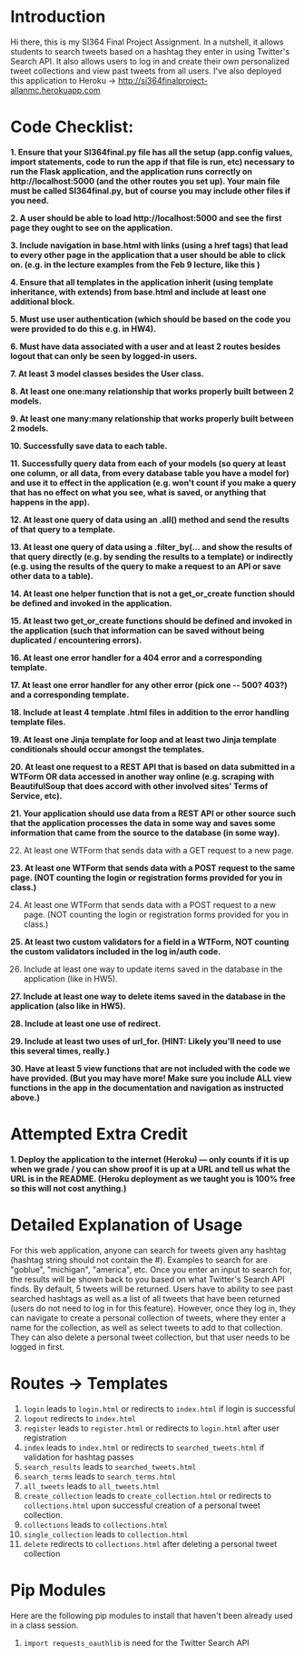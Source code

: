 # Introduction
Hi there, this is my SI364 Final Project Assignment.  In a nutshell, it allows students to search tweets based on a hashtag they enter in using Twitter's Search API.  It also allows users to log in and create their own personalized tweet collections and view past tweets from all users.  I've also deployed this application to Heroku -> http://si364finalproject-allanmc.herokuapp.com
 
# Code Checklist:
 
 **1.  Ensure that your SI364final.py file has all the setup (app.config values, import statements, code to run the app if that file is run, etc) necessary to run the Flask application, and the application runs correctly on http://localhost:5000 (and the other routes you set up). Your main file must be called SI364final.py, but of course you may include other files if you need.**

 **2.  A user should be able to load http://localhost:5000 and see the first page they ought to see on the application.**

 **3.  Include navigation in base.html with links (using a href tags) that lead to every other page in the application that a user should be able to click on. (e.g. in the lecture examples from the Feb 9 lecture, like this )**

 **4.  Ensure that all templates in the application inherit (using template inheritance, with extends) from base.html and include at least one additional block.**

 **5.  Must use user authentication (which should be based on the code you were provided to do this e.g. in HW4).**

 **6.  Must have data associated with a user and at least 2 routes besides logout that can only be seen by logged-in users.**

 **7.  At least 3 model classes besides the User class.**

 **8.  At least one one:many relationship that works properly built between 2 models.**

 **9.  At least one many:many relationship that works properly built between 2 models.**

 **10.  Successfully save data to each table.**

 **11.  Successfully query data from each of your models (so query at least one column, or all data, from every database table you have a model for) and use it to effect in the application (e.g. won't count if you make a query that has no effect on what you see, what is saved, or anything that happens in the app).**

 **12.  At least one query of data using an .all() method and send the results of that query to a template.**

 **13.  At least one query of data using a .filter_by(... and show the results of that query directly (e.g. by sending the results to a template) or indirectly (e.g. using the results of the query to make a request to an API or save other data to a table).**

 **14.  At least one helper function that is not a get_or_create function should be defined and invoked in the application.**

 **15.  At least two get_or_create functions should be defined and invoked in the application (such that information can be saved without being duplicated / encountering errors).**

 **16.  At least one error handler for a 404 error and a corresponding template.**

 **17.  At least one error handler for any other error (pick one -- 500? 403?) and a corresponding template.**

 **18.  Include at least 4 template .html files in addition to the error handling template files.**

 **19.  At least one Jinja template for loop and at least two Jinja template conditionals should occur amongst the templates.**
 
 **20.  At least one request to a REST API that is based on data submitted in a WTForm OR data accessed in another way online (e.g. scraping with BeautifulSoup that does accord with other involved sites' Terms of Service, etc).**

 **21.  Your application should use data from a REST API or other source such that the application processes the data in some way and saves some information that came from the source to the database (in some way).**
 
 22.  At least one WTForm that sends data with a GET request to a new page.

 **23.  At least one WTForm that sends data with a POST request to the same page. (NOT counting the login or registration forms provided for you in class.)**

 24.  At least one WTForm that sends data with a POST request to a new page. (NOT counting the login or registration forms provided for you in class.)

 **25.  At least two custom validators for a field in a WTForm, NOT counting the custom validators included in the log in/auth code.**

 26.  Include at least one way to update items saved in the database in the application (like in HW5).

 **27.  Include at least one way to delete items saved in the database in the application (also like in HW5).**

 **28.  Include at least one use of redirect.**

 **29.  Include at least two uses of url_for. (HINT: Likely you'll need to use this several times, really.)**

 **30.  Have at least 5 view functions that are not included with the code we have provided. (But you may have more! Make sure you include ALL view functions in the app in the documentation and navigation as instructed above.)**
 
 # Attempted Extra Credit

 **1.  Deploy the application to the internet (Heroku) — only counts if it is up when we grade / you can show proof it is up at a URL and tell us what the URL is in the README. (Heroku deployment as we taught you is 100% free so this will not cost anything.)**
 
 # Detailed Explanation of Usage
 For this web application, anyone can search for tweets given any hashtag (hashtag string should not contain the #).  Examples to search for are "goblue", "michigan", "america", etc.  Once you enter an input to search for, the results will be shown back to you based on what Twitter's Search API finds.  By default, 5 tweets will be returned.  Users have to ability to see past searched hashtags as well as a list of all tweets that have been returned (users do not need to log in for this feature).  However, once they log in, they can navigate to create a personal collection of tweets, where they enter a name for the collection, as well as select tweets to add to that collection.  They can also delete a personal tweet collection, but that user needs to be logged in first.  
 
 # Routes -> Templates
 
1. `login` leads to `login.html` or redirects to `index.html` if login is successful
2. `logout` redirects to `index.html`
3. `register` leads to `register.html` or redirects to `login.html` after user registration
4. `index` leads to `index.html` or redirects to `searched_tweets.html` if validation for hashtag passes
5. `search_results` leads to `searched_tweets.html`
6. `search_terms` leads to `search_terms.html`
7. `all_tweets` leads to `all_tweets.html`
8. `create_collection` leads to `create_collection.html` or redirects to `collections.html` upon successful creation of a personal tweet collection.
9. `collections` leads to `collections.html`
10. `single_collection` leads to `collection.html`
11. `delete` redirects to `collections.html` after deleting a personal tweet collection

# Pip Modules
Here are the following pip modules to install that haven't been already used in a class session.

1.  `import requests_oauthlib` is need for the Twitter Search API


